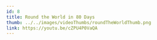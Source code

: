 ```yaml
---
id: 8
title: Round the World in 80 Days
thumb: ../../images/videoThumbs/roundTheWorldThumb.png
link: https://youtu.be/cZPU4P0VaQA
---
```

